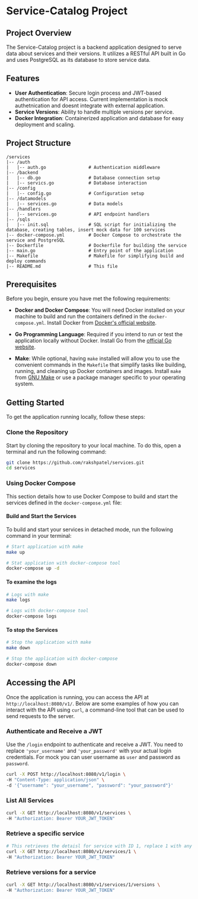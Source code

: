 # Service-Catalog Project

## Project Overview

The Service-Catalog project is a backend application designed to serve data about services and their versions. It utilizes a RESTful API built in Go and uses PostgreSQL as its database to store service data.

## Features

- **User Authentication**: Secure login process and JWT-based authentication for API access. Current implementation is mock     authetnication and doesnt integrate with external application.
- **Service Versions**: Ability to handle multiple versions per service.
- **Docker Integration**: Containerized application and database for easy deployment and scaling.

## Project Structure

```plaintext
/services
|-- /auth
|   |-- auth.go                # Authentication middleware
|-- /backend
|   |-- db.go                  # Database connection setup
|   |-- servics.go             # Database interaction
|-- /config
|   |-- config.go              # Configuration setup
|-- /datamodels
|   |-- services.go            # Data models
|-- /handlers
|   |-- services.go            # API endpoint handlers
|-- /sqls
|   |-- init.sql               # SQL script for initializing the database, creating tables, insert mock data for 100 services
|-- docker-compose.yml         # Docker Compose to orchestrate the service and PostgreSQL
|-- Dockerfile                 # Dockerfile for building the service
|-- main.go                    # Entry point of the application
|-- Makefile                   # Makefile for simplifying build and deploy commands
|-- README.md                  # This file
```

## Prerequisites

Before you begin, ensure you have met the following requirements:

- **Docker and Docker Compose**: You will need Docker installed on your machine to build and run the containers defined in the `docker-compose.yml`. Install Docker from [Docker's official website](https://www.docker.com/get-started).

- **Go Programming Language**: Required if you intend to run or test the application locally without Docker. Install Go from the [official Go website](https://golang.org/dl/).

- **Make**: While optional, having `make` installed will allow you to use the convenient commands in the `Makefile` that simplify tasks like building, running, and cleaning up Docker containers and images. Install `make` from [GNU Make](https://www.gnu.org/software/make/) or use a package manager specific to your operating system.


## Getting Started

To get the application running locally, follow these steps:

### Clone the Repository

Start by cloning the repository to your local machine. To do this, open a terminal and run the following command:

```bash
git clone https://github.com/rakshpatel/services.git
cd services
```

### Using Docker Compose

This section details how to use Docker Compose to build and start the services defined in the `docker-compose.yml` file:

#### Build and Start the Services

To build and start your services in detached mode, run the following command in your terminal:

```bash
# Start application with make
make up

# Stat application with docker-compose tool
docker-compose up -d
```

#### To examine the logs 
```bash
# Logs with make
make logs

# Logs with docker-compose tool
docker-compose logs
```

#### To stop the Services
```bash
# Stop the application with make
make down

# Stop the application with docker-compose
docker-compose down

```

## Accessing the API

Once the application is running, you can access the API at `http://localhost:8080/v1/`. Below are some examples of how you can interact with the API using `curl`, a command-line tool that can be used to send requests to the server.

### Authenticate and Receive a JWT

Use the `/login` endpoint to authenticate and receive a JWT. You need to replace `'your_username'` and `'your_password'` with your actual login credentials. For mock you can user username as `user` and password as `password`.

```bash
curl -X POST http://localhost:8080/v1/login \
-H "Content-Type: application/json" \
-d '{"username": "your_username", "password": "your_password"}'
```

### List All Services
```bash
curl -X GET http://localhost:8080/v1/services \
-H "Authorization: Bearer YOUR_JWT_TOKEN"
```

### Retrieve a specific service
```bash
# This retrieves the detaisl for service with ID 1, replace 1 with any value between 1 to 100.
curl -X GET http://localhost:8080/v1/services/1 \
-H "Authorization: Bearer YOUR_JWT_TOKEN"

```

### Retrieve versions for a service
```bash
curl -X GET http://localhost:8080/v1/services/1/versions \
-H "Authorization: Bearer YOUR_JWT_TOKEN"
```